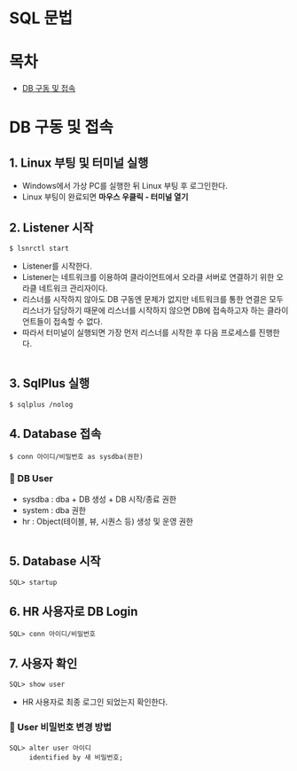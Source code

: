 # SQL 문법<br>
# 목차<br>
* [DB 구동 및 접속](#DB-구동-및-접속)<br>

# DB 구동 및 접속<br>

## 1. Linux 부팅 및 터미널 실행
* Windows에서 가상 PC를 실행한 뒤 Linux 부팅 후 로그인한다.
* Linux 부팅이 완료되면 **마우스 우클릭 - 터미널 열기**

## 2. Listener 시작
```
$ lsnrctl start
```
* Listener를 시작한다. 
* Listener는 네트워크를 이용하여 클라이언트에서 오라클 서버로 연결하기 위한 오라클 네트워크 관리자이다.
* 리스너를 시작하지 않아도 DB 구동엔 문제가 없지만 네트워크를 통한 연결은 모두 리스너가 담당하기 때문에 리스너를 시작하지 않으면 DB에 접속하고자 하는 클라이언트들이 접속할 수 없다. 
* 따라서 터미널이 실행되면 가장 먼저 리스너를 시작한 후 다음 프로세스를 진행한다.<br><br>

## 3. SqlPlus 실행
```
$ sqlplus /nolog
```

## 4. Database 접속
```
$ conn 아이디/비밀번호 as sysdba(권한)
```
### 🔸 DB User
* sysdba : dba + DB 생성 + DB 시작/종료 권한
* system : dba 권한
* hr : Object(테이블, 뷰, 시퀀스 등) 생성 및 운영 권한<br><br>

## 5. Database 시작
```
SQL> startup
```

## 6. HR 사용자로 DB Login
```
SQL> conn 아이디/비밀번호
```

## 7. 사용자 확인
```
SQL> show user
```
* HR 사용자로 최종 로그인 되었는지 확인한다.

### 🔸 User 비밀번호 변경 방법
```
SQL> alter user 아이디
     identified by 새 비밀번호;
```
